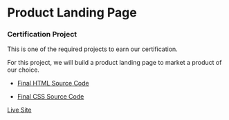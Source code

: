 # Product Landing Page

### Certification Project

This is one of the required projects to earn our certification.

For this project, we will build a product landing page to market a product of our choice.

- [Final HTML Source Code](https://github.com/CERTIFIED2003/freeCodeCamp-Solutions/tree/main/Responsive%20Web%20Design/17-Product%20Landing%20Page/LandingPage.html)

- [Final CSS Source Code](https://github.com/CERTIFIED2003/freeCodeCamp-Solutions/tree/main/Responsive%20Web%20Design/17-Product%20Landing%20Page/styles.css)

[Live Site](https://landingpage--certified2003.repl.co)